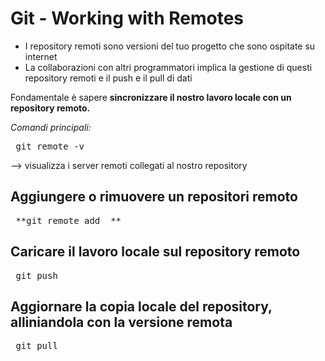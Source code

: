 # Git - Working with Remotes

* I repository remoti sono versioni del tuo progetto che sono ospitate su internet
* La collaborazioni con altri programmatori implica la gestione di questi repository remoti e il push e il pull di dati
  
Fondamentale è sapere **sincronizzare il nostro lavoro locale con un repository remoto.**

*Comandi principali:*

<pre> git remote -v </pre> --> visualizza i server remoti collegati al nostro repository

## Aggiungere o rimuovere un repositori remoto

<pre> **git remote add <nome> <url>** </pre>

## Caricare il lavoro locale sul repository remoto

<pre> git push <remote> <ramo-locale> </pre>

## Aggiornare la copia locale del repository, alliniandola con la versione remota

<pre> git pull <remote> <ramo-locale> </pre>
